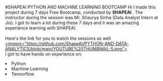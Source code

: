 #SHAPEAI PYTHON AND MACHINE LEARNING BOOTCAMP
Hi I made this project during 7 days Free Bootcamp, conducted by <b> SHAPEAI
</b>.
The instructor during the session was Mr. Shaurya Sinha (Data Analyst Intern at Jio). I got to
learn a lot during these 7 days and it was an amazing experience learning with SHAPEAI.
<br><br>Here's the link for you to watch the sessions as well<br>
<a href="https://www.youtube.com/playlist?list=PL7z18TDRnbu LNEA-59W7wwgCWEBLEOD6h"> <imgsrc="https://github.com/ShapeAI/PYTHON-AND-DATA-ANALYTICS/blob/main/YOUTUBE%20THUMBNAIL-5.png"></a>
<br>I got to have hands on experience on:
<li>Python
<li>Machine Learning
<li>Tensorflow

